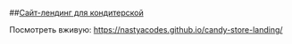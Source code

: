 ##[Сайт-лендинг для кондитерской](https://nastyacodes.github.io/candy-store-landing/)


Посмотреть вживую: https://nastyacodes.github.io/candy-store-landing/